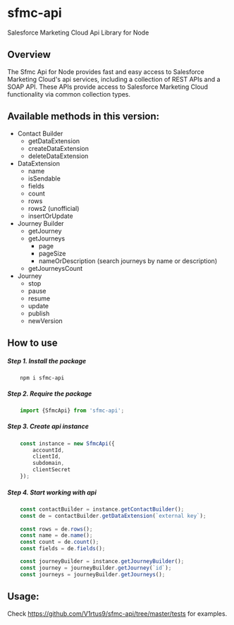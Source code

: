 sfmc-api
============

Salesforce Marketing Cloud Api Library for Node

## Overview ##

The Sfmc Api for Node provides fast and easy access to Salesforce Marketing Cloud's api services, including a collection of REST APIs and a SOAP API. These APIs provide access to Salesforce Marketing Cloud functionality via common collection types. 

## Available methods in this version:

* Contact Builder
    * getDataExtension
    * createDataExtension
    * deleteDataExtension
* DataExtension
    * name
    * isSendable
    * fields
    * count
    * rows
    * rows2 (unofficial)
    * insertOrUpdate
* Journey Builder
    * getJourney
    * getJourneys
        * page
        * pageSize
        * nameOrDescription (search journeys by name or description)
    * getJourneysCount
* Journey
    * stop
    * pause
    * resume
    * update
    * publish
    * newVersion


## How to use

##### Step 1. Install the package

```
    npm i sfmc-api
```

##### Step 2. Require the package
```js
    import {SfmcApi} from 'sfmc-api';
```

##### Step 3. Create api instance
```js
    const instance = new SfmcApi({
        accountId,
        clientId,
        subdomain,
        clientSecret
    });
```

##### Step 4. Start working with api

```js
    const contactBuilder = instance.getContactBuilder();
    const de = contactBuilder.getDataExtension(`external key`);
    
    const rows = de.rows();
    const name = de.name();
    const count = de.count();
    const fields = de.fields();
```

```js
    const journeyBuilder = instance.getJourneyBuilder();
    const journey = journeyBuilder.getJourney(`id`);
    const journeys = journeyBuilder.getJourneys();
```

## Usage:

Check https://github.com/V1rtus9/sfmc-api/tree/master/tests for examples.

